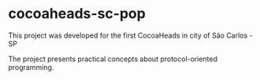 # cocoaheads-sc-pop

This project was developed for the first CocoaHeads in city of São Carlos - SP

The project presents practical concepts about protocol-oriented programming.
